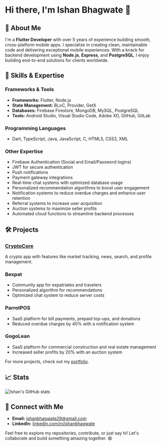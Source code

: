 # Hi there, I'm Ishan Bhagwate 👋

## 🚀 About Me

I'm a **Flutter Developer** with over 5 years of experience building smooth, cross-platform mobile apps. I specialize in creating clean, maintainable code and delivering exceptional mobile experiences. With a knack for backend development using **Node.js**, **Express**, and **PostgreSQL**, I enjoy building end-to-end solutions for clients worldwide.

## 🌟 Skills & Expertise

### **Frameworks & Tools**

- **Frameworks:** Flutter, Node.js
- **State Management:** BLoC, Provider, GetX
- **Databases:** Firebase Firestore, MongoDB, MySQL, PostgreSQL
- **Tools:** Android Studio, Visual Studio Code, Adobe XD, GitHub, GitLab

### **Programming Languages**

- Dart, TypeScript, Java, JavaScript, C, HTML5, CSS3, XML

### **Other Expertise**

- Firebase Authentication (Social and Email/Password logins)
- JWT for secure authentication
- Push notifications
- Payment gateway integrations
- Real-time chat systems with optimized database usage
- Personalized recommendation algorithms to boost user engagement
- Notification systems to reduce overdue charges and enhance user retention
- Referral systems to increase user acquisition
- Auction systems to maximize seller profits
- Automated cloud functions to streamline backend processes

## 🛠️ Projects

### **[CryptoCore](#https://github.com/ishanbhagwate/crypto-core)**

A crypto app with features like market tracking, news, search, and profile management.

### **Bexpat**

- Community app for expatriates and travelers
- Personalized algorithm for recommendations
- Optimized chat system to reduce server costs

### **ParrotPOS**

- SaaS platform for bill payments, prepaid top-ups, and donations
- Reduced overdue charges by 40% with a notification system

### **GogoLean**

- SaaS platform for commercial construction and real estate management
- Increased seller profits by 20% with an auction system

For more projects, check out my [portfolio](https://ishanbhagwate.com).

## 📈 Stats

![Ishan's GitHub stats](https://github-readme-stats.vercel.app/api?username=IshanBhagwate&show_icons=true&theme=radical)

## 🔗 Connect with Me

- **Email:** [ishanbhagwate29@gmail.com](mailto:ishanbhagwate29@gmail.com)
- **LinkedIn:** [linkedin.com/in/ishanbhagwate](https://www.linkedin.com/in/ishanbhagwate/)

Feel free to explore my repositories, contribute, or just say hi! Let's collaborate and build something amazing together. 😄
